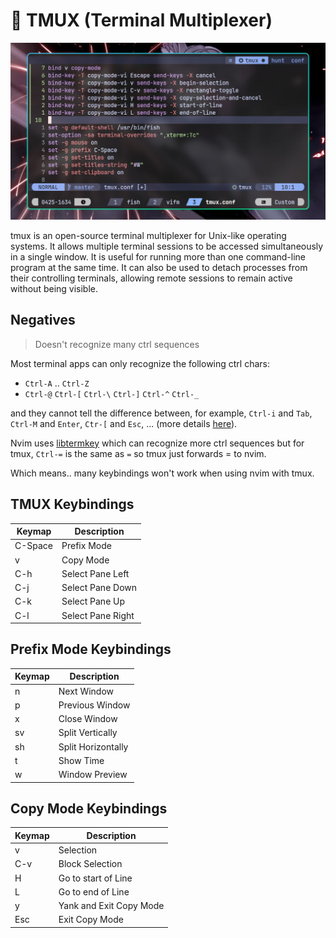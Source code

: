 # 🍱 TMUX (Terminal Multiplexer)

![TMUX](./.assets/tmux.jpg)

tmux is an open-source terminal multiplexer for Unix-like operating systems. It
allows multiple terminal sessions to be accessed simultaneously in a single
window. It is useful for running more than one command-line program at the same
time. It can also be used to detach processes from their controlling terminals,
allowing remote sessions to remain active without being visible.

## Negatives

> Doesn't recognize many ctrl sequences

Most terminal apps can only recognize the following ctrl chars:

- `Ctrl-A` .. `Ctrl-Z`
- `Ctrl-@` `Ctrl-[` `Ctrl-\` `Ctrl-]` `Ctrl-^` `Ctrl-_`

and they cannot tell the difference between, for example, `Ctrl-i` and `Tab`,
`Ctrl-M` and `Enter`, `Ctr-[` and `Esc`, ... (more details
[here](https://www.leonerd.org.uk/hacks/fixterms/)).

Nvim uses [libtermkey](https://www.leonerd.org.uk/code/libtermkey/) which can
recognize more ctrl sequences but for tmux, `Ctrl-=` is the same as `=` so tmux
just forwards = to nvim.

Which means.. many keybindings won't work when using nvim with tmux.

## TMUX Keybindings

| Keymap  | Description       |
| ------- | ----------------- |
| C-Space | Prefix Mode       |
| v       | Copy Mode         |
| C-h     | Select Pane Left  |
| C-j     | Select Pane Down  |
| C-k     | Select Pane Up    |
| C-l     | Select Pane Right |

## Prefix Mode Keybindings

| Keymap | Description        |
| ------ | ------------------ |
| n      | Next Window        |
| p      | Previous Window    |
| x      | Close Window       |
| sv     | Split Vertically   |
| sh     | Split Horizontally |
| t      | Show Time          |
| w      | Window Preview     |

## Copy Mode Keybindings

| Keymap | Description             |
| ------ | ----------------------- |
| v      | Selection               |
| C-v    | Block Selection         |
| H      | Go to start of Line     |
| L      | Go to end of Line       |
| y      | Yank and Exit Copy Mode |
| Esc    | Exit Copy Mode          |
